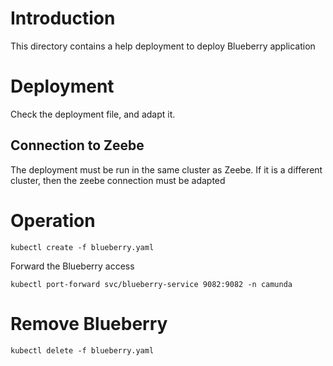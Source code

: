 # Introduction
This directory contains a help deployment to deploy Blueberry application


# Deployment
Check the deployment file, and adapt it.


## Connection to Zeebe
The deployment must be run in the same cluster as Zeebe. If it is a different cluster, then the zeebe connection must be adapted

# Operation

```shell
kubectl create -f blueberry.yaml
```

Forward the Blueberry access 

```shell
kubectl port-forward svc/blueberry-service 9082:9082 -n camunda
```

# Remove Blueberry

```shell
kubectl delete -f blueberry.yaml
```

